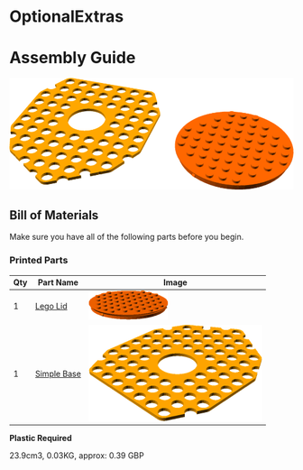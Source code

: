 # OptionalExtras
# Assembly Guide

![view](../images/OptionalExtras_view.png)

## Bill of Materials

Make sure you have all of the following parts before you begin.

### Printed Parts

Qty | Part Name | Image
--- | --- | ---
1 | [Lego Lid](../printedparts/stl/LegoLid.stl) | ![](../printedparts/images/LegoLid_view.png) | 
1 | [Simple Base](../printedparts/stl/SimpleBase.stl) | ![](../printedparts/images/SimpleBase_view.png) | 


**Plastic Required**

23.9cm3, 0.03KG,  approx: 0.39 GBP


